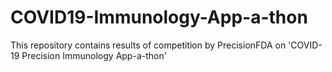# COVID19-Immunology-App-a-thon
This repository contains results of competition by PrecisionFDA on 'COVID-19 Precision Immunology App-a-thon' 
